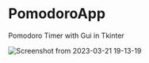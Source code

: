 # PomodoroApp

Pomodoro Timer with Gui in Tkinter

![Screenshot from 2023-03-21 19-13-19](https://user-images.githubusercontent.com/82713289/226703382-589e303f-a22f-4f3d-b610-5976f4e031e8.png)
